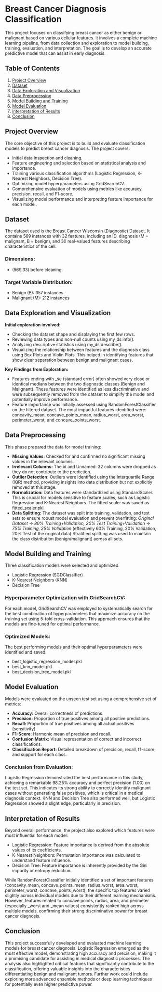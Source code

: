 # Breast Cancer Diagnosis Classification

This project focuses on classifying breast cancer as either benign or malignant based on various cellular features. It involves a complete machine learning pipeline, from data collection and exploration to model building, training, evaluation, and interpretation. The goal is to develop an accurate predictive model that can assist in early diagnosis.

## Table of Contents
1. [Project Overview](#project-overview)
2. [Dataset](#dataset)
3. [Data Exploration and Visualization](#data-exploration-and-visualization)
4. [Data Preprocessing](#data-preprocessing)
5. [Model Building and Training](#model-building-and-training)
6. [Model Evaluation](#model-evaluation)
7. [Interpretation of Results](#interpretation-of-results)
8. [Conclusion](#conclusion)

## Project Overview
The core objective of this project is to build and evaluate classification models to predict breast cancer diagnosis. The project covers:

- Initial data inspection and cleaning.
- Feature engineering and selection based on statistical analysis and importance.
- Training various classification algorithms (Logistic Regression, K-Nearest Neighbors, Decision Tree).
- Optimizing model hyperparameters using GridSearchCV.
- Comprehensive evaluation of models using metrics like accuracy, precision, recall, and F1-score.
- Visualizing model performance and interpreting feature importance for each model.

## Dataset
The dataset used is the Breast Cancer Wisconsin (Diagnostic) Dataset. It contains 569 instances with 32 features, including an ID, diagnosis (M = malignant, B = benign), and 30 real-valued features describing characteristics of the cell.

### Dimensions: 
- (569,33) before cleaning.
### Target Variable Distribution:
- Benign (B): 357 instances
- Malignant (M): 212 instances

## Data Exploration and Visualization
__Initial exploration involved:__
- Checking the dataset shape and displaying the first few rows.
- Reviewing data types and non-null counts using my_ds.info().
- Analyzing descriptive statistics using my_ds.describe().
- Visualizing the relationship between features and the diagnosis class using Box Plots and Violin Plots. This helped in identifying features that show clear separation between benign and malignant cases.

__Key Findings from Exploration:__
- Features ending with _se (standard error) often showed very close or identical medians between the two diagnostic classes (Benign and Malignant). These features were identified as less discriminative and were subsequently removed from the dataset to simplify the model and potentially improve performance.
- Feature importance was initially assessed using RandomForestClassifier on the filtered dataset. The most impactful features identified were: concavity_mean, concave_points_mean, radius_worst, area_worst, perimeter_worst, and concave_points_worst.

## Data Preprocessing
This phase prepared the data for model training:
- **Missing Values:** Checked for and confirmed no significant missing values in the relevant columns.
- **Irrelevant Columns:** The id and Unnamed: 32 columns were dropped as they do not contribute to the prediction.
- **Outlier Detection:** Outliers were identified using the Interquartile Range (IQR) method, providing insights into data distribution but not explicitly removed at this stage.
- **Normalization:** Data features were standardized using StandardScaler. This is crucial for models sensitive to feature scales, such as Logistic Regression and K-Nearest Neighbors. The fitted scaler was saved as fitted_scaler.pkl.
- **Data Splitting:** The dataset was split into training, validation, and test sets to ensure robust model evaluation and prevent overfitting:
*Original Dataset → 80% Training+Validation, 20% Test*
*Training+Validation → 75% Training, 25% Validation* (effectively 60% Training, 20% Validation, 20% Test of the original data)
Stratified splitting was used to maintain the class distribution (benign/malignant) across all sets.

## Model Building and Training
Three classification models were selected and optimized:
- Logistic Regression (SGDClassifier)
- K-Nearest Neighbors (KNN)
- Decision Tree

### Hyperparameter Optimization with GridSearchCV:
For each model, GridSearchCV was employed to systematically search for the best combination of hyperparameters that maximize accuracy on the training set using 5-fold cross-validation. This approach ensures that the models are fine-tuned for optimal performance.

### Optimized Models:
The best performing models and their optimal hyperparameters were identified and saved:
- best_logistic_regression_model.pkl
- best_knn_model.pkl
- best_decision_tree_model.pkl

## Model Evaluation
Models were evaluated on the unseen test set using a comprehensive set of metrics:
- **Accuracy:** Overall correctness of predictions.
- **Precision:** Proportion of true positives among all positive predictions.
- **Recall:** Proportion of true positives among all actual positives (sensitivity).
- **F1-Score:** Harmonic mean of precision and recall.
- **Confusion Matrix:** Visual representation of correct and incorrect classifications.
- **Classification Report:** Detailed breakdown of precision, recall, f1-score, and support for each class.


### Conclusion from Evaluation:
Logistic Regression demonstrated the best performance in this study, achieving a remarkable 98.25% accuracy and perfect precision (1.00) on the test set. This indicates its strong ability to correctly identify malignant cases without generating false positives, which is critical in a medical diagnosis context. KNN and Decision Tree also performed well, but Logistic Regression showed a slight edge, particularly in precision.

## Interpretation of Results
Beyond overall performance, the project also explored which features were most influential for each model:
- Logistic Regression: Feature importance is derived from the absolute values of its coefficients.
- K-Nearest Neighbors: Permutation importance was calculated to understand feature influence.
- Decision Tree: Feature importance is inherently provided by the Gini impurity or entropy reduction.

While RandomForestClassifier initially identified a set of important features (concavity_mean, concave_points_mean, radius_worst, area_worst, perimeter_worst, concave_points_worst), the specific top features varied slightly across individual models due to their different learning mechanisms. However, features related to concave points, radius, area, and perimeter (especially _worst and _mean values) consistently ranked high across multiple models, confirming their strong discriminative power for breast cancer diagnosis.

## Conclusion
This project successfully developed and evaluated machine learning models for breast cancer diagnosis. Logistic Regression emerged as the most effective model, demonstrating high accuracy and precision, making it a promising candidate for assisting in medical diagnostic processes. The analysis also highlighted critical features that significantly contribute to the classification, offering valuable insights into the characteristics differentiating benign and malignant tumors. Further work could include exploring more advanced ensemble methods or deep learning techniques for potentially even higher predictive power.